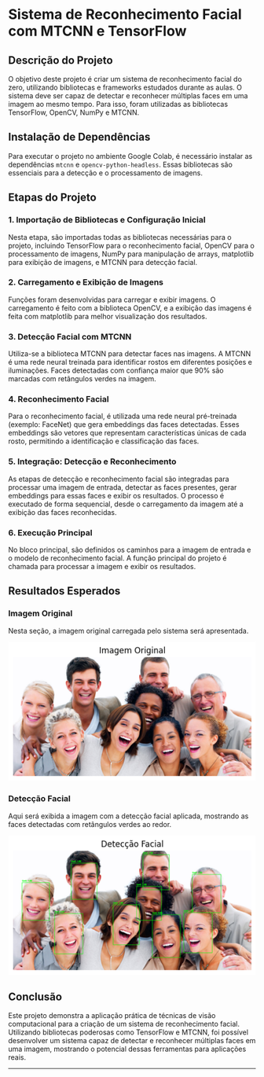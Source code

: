 # Sistema de Reconhecimento Facial com MTCNN e TensorFlow

## Descrição do Projeto

O objetivo deste projeto é criar um sistema de reconhecimento facial do zero, utilizando bibliotecas e frameworks estudados durante as aulas. O sistema deve ser capaz de detectar e reconhecer múltiplas faces em uma imagem ao mesmo tempo. Para isso, foram utilizadas as bibliotecas TensorFlow, OpenCV, NumPy e MTCNN.

## Instalação de Dependências

Para executar o projeto no ambiente Google Colab, é necessário instalar as dependências `mtcnn` e `opencv-python-headless`. Essas bibliotecas são essenciais para a detecção e o processamento de imagens.

## Etapas do Projeto

### 1. Importação de Bibliotecas e Configuração Inicial

Nesta etapa, são importadas todas as bibliotecas necessárias para o projeto, incluindo TensorFlow para o reconhecimento facial, OpenCV para o processamento de imagens, NumPy para manipulação de arrays, matplotlib para exibição de imagens, e MTCNN para detecção facial.

### 2. Carregamento e Exibição de Imagens

Funções foram desenvolvidas para carregar e exibir imagens. O carregamento é feito com a biblioteca OpenCV, e a exibição das imagens é feita com matplotlib para melhor visualização dos resultados.

### 3. Detecção Facial com MTCNN

Utiliza-se a biblioteca MTCNN para detectar faces nas imagens. A MTCNN é uma rede neural treinada para identificar rostos em diferentes posições e iluminações. Faces detectadas com confiança maior que 90% são marcadas com retângulos verdes na imagem.

### 4. Reconhecimento Facial

Para o reconhecimento facial, é utilizada uma rede neural pré-treinada (exemplo: FaceNet) que gera embeddings das faces detectadas. Esses embeddings são vetores que representam características únicas de cada rosto, permitindo a identificação e classificação das faces.

### 5. Integração: Detecção e Reconhecimento

As etapas de detecção e reconhecimento facial são integradas para processar uma imagem de entrada, detectar as faces presentes, gerar embeddings para essas faces e exibir os resultados. O processo é executado de forma sequencial, desde o carregamento da imagem até a exibição das faces reconhecidas.

### 6. Execução Principal

No bloco principal, são definidos os caminhos para a imagem de entrada e o modelo de reconhecimento facial. A função principal do projeto é chamada para processar a imagem e exibir os resultados.

## Resultados Esperados

### Imagem Original
Nesta seção, a imagem original carregada pelo sistema será apresentada.

![Imagem Original](reconhecimento.png)

### Detecção Facial
Aqui será exibida a imagem com a detecção facial aplicada, mostrando as faces detectadas com retângulos verdes ao redor.

![Detecção Facial](reconhecimento1.png)

## Conclusão

Este projeto demonstra a aplicação prática de técnicas de visão computacional para a criação de um sistema de reconhecimento facial. Utilizando bibliotecas poderosas como TensorFlow e MTCNN, foi possível desenvolver um sistema capaz de detectar e reconhecer múltiplas faces em uma imagem, mostrando o potencial dessas ferramentas para aplicações reais.

---

